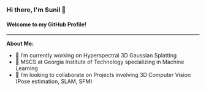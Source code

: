 ### Hi there, I'm Sunil 👋

#### Welcome to my GitHub Profile!
---

**About Me:**

- 🌱 I’m currently working on Hyperspectral 3D Gaussian Splatting
- 🔭 MSCS at Georgia Institute of Technology specializing in Machine Learning 
- 👯 I’m looking to collaborate on Projects involving 3D Computer Vision (Pose estimation, SLAM, SFM)
